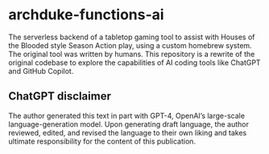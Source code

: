 # archduke-functions-ai

The serverless backend of a tabletop gaming tool to assist with Houses of the Blooded style Season Action play, using a custom homebrew system. The original tool was written by humans. This repository is a rewrite of the original codebase to explore the capabilities of AI coding tools like ChatGPT and GitHub Copilot.

## ChatGPT disclaimer

The author generated this text in part with GPT-4, OpenAI’s large-scale language-generation model. Upon generating draft language, the author reviewed, edited, and revised the language to their own liking and takes ultimate responsibility for the content of this publication.